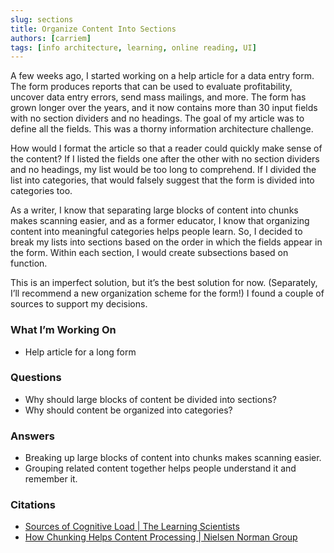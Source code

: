 ```yaml
---
slug: sections
title: Organize Content Into Sections
authors: [carriem]
tags: [info architecture, learning, online reading, UI]
---
```


A few weeks ago, I started working on a help article for a data entry form. The form produces reports that can be used to evaluate profitability, uncover data entry errors, send mass mailings, and more. The form has grown longer over the years, and it now contains more than 30 input fields with no section dividers and no headings. The goal of my article was to define all the fields. This was a thorny information architecture challenge.

How would I format the article so that a reader could quickly make sense of the content? If I listed the fields one after the other with no section dividers and no headings, my list would be too long to comprehend. If I divided the list into categories, that would falsely suggest that the form is divided into categories too.

As a writer, I know that separating large blocks of content into chunks makes scanning easier, and as a former educator, I know that organizing content into meaningful categories helps people learn. So, I decided to break my lists into sections based on the order in which the fields appear in the form. Within each section, I would create subsections based on function.

This is an imperfect solution, but it’s the best solution for now. (Separately, I’ll recommend a new organization scheme for the form!) I found a couple of sources to support my decisions.

### What I’m Working On

* Help article for a long form

### Questions

* Why should large blocks of content be divided into sections?
* Why should content be organized into categories?

### Answers

* Breaking up large blocks of content into chunks makes scanning easier.
* Grouping related content together helps people understand it and remember it.

### Citations

* [Sources of Cognitive Load | The Learning Scientists](https://www.learningscientists.org/blog/2023/7/6?rq=chunk)
* [How Chunking Helps Content Processing | Nielsen Norman Group](https://www.nngroup.com/articles/chunking/)
